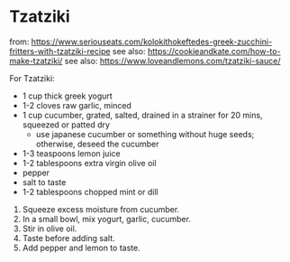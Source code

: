 # Tzatziki

from: https://www.seriouseats.com/kolokithokeftedes-greek-zucchini-fritters-with-tzatziki-recipe
see also: https://cookieandkate.com/how-to-make-tzatziki/
see also: https://www.loveandlemons.com/tzatziki-sauce/

For Tzatziki:

* 1 cup thick greek yogurt
* 1-2 cloves raw garlic, minced
* 1 cup cucumber, grated, salted, drained in a strainer for 20 mins, squeezed or patted dry
  * use japanese cucumber or something without huge seeds; otherwise, deseed the cucumber
* 1-3 teaspoons lemon juice
* 1-2 tablespoons extra virgin olive oil
* pepper
* salt to taste
* 1-2 tablespoons chopped mint or dill

1. Squeeze excess moisture from cucumber.
2. In a small bowl, mix yogurt, garlic, cucumber.
3. Stir in olive oil.
4. Taste before adding salt.
5. Add pepper and lemon to taste.
